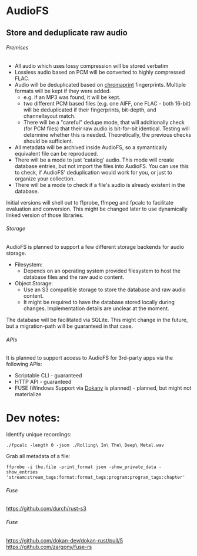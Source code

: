 # AudioFS
Store and deduplicate raw audio
---

###### Premises

- All audio which uses lossy compression will be stored verbatim
- Lossless audio based on PCM will be converted to highly compressed FLAC.
- Audio will be deduplicated based on [chromaprint](https://github.com/acoustid/chromaprint) fingerprints. Multiple formats will be kept if they were added.
  - e.g. if an MP3 was found, it will be kept.
  - two different PCM based files (e.g. one AIFF, one FLAC - both 16-bit) will be deduplicated if their fingerprints, bit-depth, and channellayout match.
  - There will be a "careful" dedupe mode, that will additionally check (for PCM files) that their raw audio is bit-for-bit identical. Testing will determine whether this is needed. Theoretically, the previous checks should be sufficient.
- All metadata will be archived inside AudioFS, so a symantically equivalent file can be reproduced.
- There will be a mode to just 'catalog' audio. This mode will create database entries, but not import the files into AudioFS. You can use this to check, if AudioFS' deduplication would work for you, or just to organize your collection.
- There will be a mode to check if a file's audio is already existent in the database.

Initial versions will shell out to ffprobe, ffmpeg and fpcalc to facilitate evaluation and conversion. This might be changed later to use dynamically linked version of those libraries.

###### Storage

AudioFS is planned to support a few different storage backends for audio storage.

- Filesystem:
  - Depends on an operating system provided filesystem to host the database files and the raw audio content.
- Object Storage:
  - Use an S3 compatible storage to store the database and raw audio content.
  - It might be required to have the database stored locally during changes. Implementation details are unclear at the moment.

The database will be facilitated via SQLite. This might change in the future, but a migration-path will be guaranteed in that case.

###### APIs

It is planned to support access to AudioFS for 3rd-party apps via the following APIs:

- Scriptable CLI - guaranteed
- HTTP API - guaranteed
- FUSE (Windows Support via [Dokany](https://github.com/dokan-dev/dokany) is planned) - planned, but might not materialize

# Dev notes:

Identify unique recordings:
```
./fpcalc -length 0 -json ./Rolling\ In\ The\ Deep\ Metal.wav
```

Grab all metadata of a file:
```
ffprobe -i the.file -print_format json -show_private_data -show_entries 'stream:stream_tags:format:format_tags:program:program_tags:chapter'           
```

###### Fuse
https://github.com/durch/rust-s3

###### Fuse
https://github.com/dokan-dev/dokan-rust/pull/5
https://github.com/zargony/fuse-rs